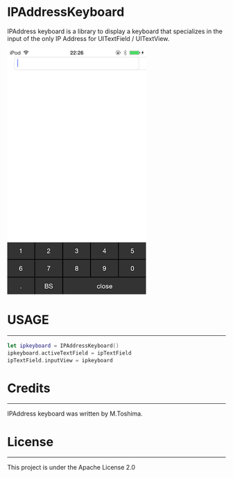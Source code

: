 IPAddressKeyboard
==================
IPAddress keyboard is a library to display a keyboard that specializes in the input of the only IP Address for UITextField / UITextView.
  
![screenshot](assets/screenshot.png)
  
# USAGE #
----------
```swift
let ipkeyboard = IPAddressKeyboard()
ipkeyboard.activeTextField = ipTextField
ipTextField.inputView = ipkeyboard
```

# Credits #
----------
IPAddress keyboard was written by M.Toshima.

# License #
----------
This project is under the Apache License 2.0

